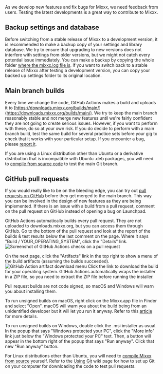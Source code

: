 As we develop new features and fix bugs for Mixxx, we need feedback from users. Testing the latest developments is a great way to contribute to Mixxx.

## Backup settings and database

Before switching from a stable release of Mixxx to a development version, it is recommended to make a backup copy of your settings and
library database. We try to ensure that upgrading to new versions does not interfere with settings from older versions, but we might not catch every potential issue immediately. You can make a backup by copying the whole folder [where the mixxx.log file
is](https://github.com/mixxxdj/mixxx/wiki/finding-the-mixxx.log-file). If you want to switch back to a stable release of Mixxx after testing a development version, you can copy your backed up settings folder to its original location.

## Main branch builds

Every time we change the code, GitHub Actions makes a build and uploads it to [https://downloads.mixxx.org/builds/main/](https://downloads.mixxx.org/builds/main/). We try to keep the main branch reasonably stable and not merge new features until we're fairly confident they are not going to create serious issues. However, if you want to perform with these, do so at your own risk. If you do decide to perform with a main branch build, test the same build for several practice sets before your gig to check that it works with your particular setup. If you encounter a bug, please [report it](reporting-bugs).

If you are using a Linux distribution other than Ubuntu or a derivative distribution that is incompatible with Ubuntu .deb packages,
you will need to [compile from source code](https://github.com/mixxxdj/mixxx/wiki/compiling-on-Linux) to test the main Git branch.

## GitHub pull requests

If you would really like to be on the bleeding edge, you can try out [pull requests on GitHub](https://github.com/mixxxdj/mixxx/pulls) before
they get merged to the main branch. This way you can be involved in the design of new features as they are being implemented. If there is an
issue with a build from a pull request, comment on the pull request on GitHub instead of opening a bug on Launchpad.

GitHub Actions automatically builds every pull request. They are not uploaded to downloads.mixxx.org, but you can access them through GitHub. Go to the bottom of the pull request and look at the report of the builds & test results below the last comment on the page. Where it says "Build / YOUR_OPERATING_SYSTEM", click the "Details" link.
![Screenshot of GitHub Actions checks on a pull request](https://user-images.githubusercontent.com/9455094/100259209-94a73b00-2f0d-11eb-9ec1-1bef45b1ba14.png)

On the next page, click the "Artifacts" link in the top right to show a menu of the build artifacts (assuming the builds succeeded).
![GitHub Action artifact download menu](https://user-images.githubusercontent.com/9455094/100259372-c1f3e900-2f0d-11eb-82df-6d3ecb343f19.png)
Click the link to download the build for your operating system. GitHub Actions automatically wraps the installer in a ZIP file, so you need to extract the ZIP file before running the installer.

Pull request builds are not code signed, so macOS and Windows will warn you about installing them.

To run unsigned builds on macOS, right click on the Mixxx.app file in Finder and select "Open". macOS will warn you about the build being from an unidentified developer but it will let you run it anyway. Refer to this [article](https://www.howtogeek.com/205393/gatekeeper-101-why-your-mac-only-allows-apple-approved-software-by-default/) for more details.

To run unsigned builds on Windows, double click the .msi installer as usual. In the popup that says "Windows protected your PC", click the "More info" link just below the "Windows protected your PC" text. Then, a button will appear in the bottom right of the popup that says "Run anyway". Click that new "Run anyway" button.

For Linux distributions other than Ubuntu, you will need to [compile Mixxx from source](https://github.com/mixxxdj/mixxx/wiki/compiling-on-Linux) yourself. Refer to the [Using Git](https://github.com/mixxxdj/mixxx/wiki/using-git) wiki page for how to set up Git on your computer for downloading the code to test pull requests.